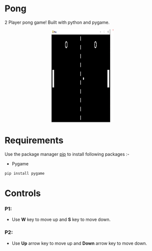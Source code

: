 # Pong

2 Player pong game! Built with python and pygame.

<p align='center'>
	<img src='app.png' width=200 height=300>
</p>

# Requirements

Use the package manager [pip](https://pip.pypa.io/en/stable/) to install following packages :-
* Pygame

```bash
pip install pygame
```
# Controls
### P1:
* Use **W** key to move up and **S** key to move down.
### P2:
* Use **Up** arrow key to move up and **Down** arrow key to move down.
